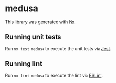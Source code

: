 # medusa

This library was generated with [Nx](https://nx.dev).

## Running unit tests

Run `nx test medusa` to execute the unit tests via [Jest](https://jestjs.io).

## Running lint

Run `nx lint medusa` to execute the lint via [ESLint](https://eslint.org/).
